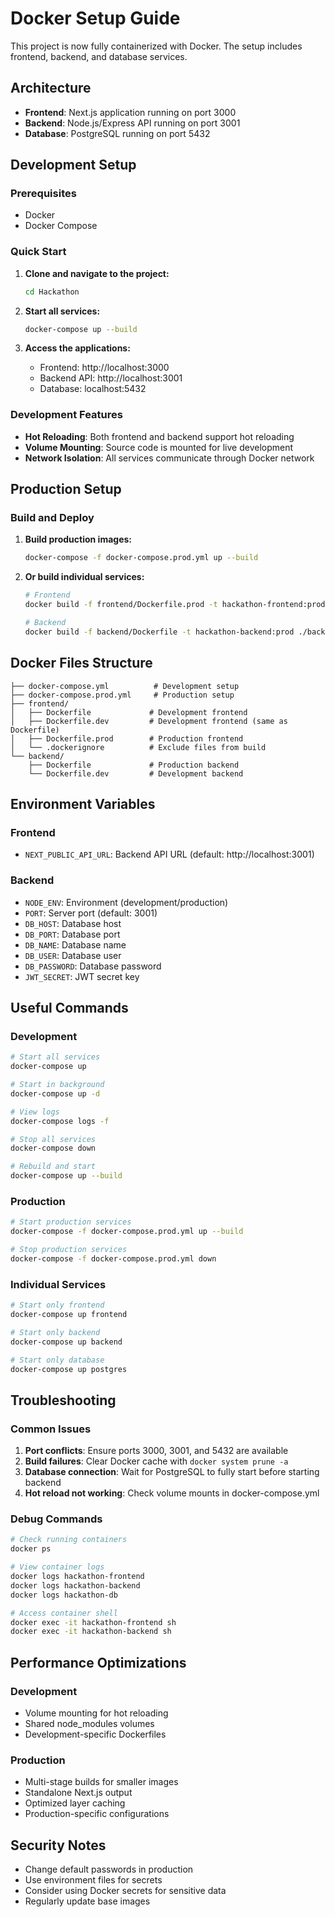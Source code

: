 # Docker Setup Guide

This project is now fully containerized with Docker. The setup includes frontend, backend, and database services.

## Architecture

- **Frontend**: Next.js application running on port 3000
- **Backend**: Node.js/Express API running on port 3001
- **Database**: PostgreSQL running on port 5432

## Development Setup

### Prerequisites
- Docker
- Docker Compose

### Quick Start

1. **Clone and navigate to the project:**
   ```bash
   cd Hackathon
   ```

2. **Start all services:**
   ```bash
   docker-compose up --build
   ```

3. **Access the applications:**
   - Frontend: http://localhost:3000
   - Backend API: http://localhost:3001
   - Database: localhost:5432

### Development Features

- **Hot Reloading**: Both frontend and backend support hot reloading
- **Volume Mounting**: Source code is mounted for live development
- **Network Isolation**: All services communicate through Docker network

## Production Setup

### Build and Deploy

1. **Build production images:**
   ```bash
   docker-compose -f docker-compose.prod.yml up --build
   ```

2. **Or build individual services:**
   ```bash
   # Frontend
   docker build -f frontend/Dockerfile.prod -t hackathon-frontend:prod ./frontend
   
   # Backend
   docker build -f backend/Dockerfile -t hackathon-backend:prod ./backend
   ```

## Docker Files Structure

```
├── docker-compose.yml          # Development setup
├── docker-compose.prod.yml     # Production setup
├── frontend/
│   ├── Dockerfile             # Development frontend
│   ├── Dockerfile.dev         # Development frontend (same as Dockerfile)
│   ├── Dockerfile.prod        # Production frontend
│   └── .dockerignore          # Exclude files from build
└── backend/
    ├── Dockerfile             # Production backend
    └── Dockerfile.dev         # Development backend
```

## Environment Variables

### Frontend
- `NEXT_PUBLIC_API_URL`: Backend API URL (default: http://localhost:3001)

### Backend
- `NODE_ENV`: Environment (development/production)
- `PORT`: Server port (default: 3001)
- `DB_HOST`: Database host
- `DB_PORT`: Database port
- `DB_NAME`: Database name
- `DB_USER`: Database user
- `DB_PASSWORD`: Database password
- `JWT_SECRET`: JWT secret key

## Useful Commands

### Development
```bash
# Start all services
docker-compose up

# Start in background
docker-compose up -d

# View logs
docker-compose logs -f

# Stop all services
docker-compose down

# Rebuild and start
docker-compose up --build
```

### Production
```bash
# Start production services
docker-compose -f docker-compose.prod.yml up --build

# Stop production services
docker-compose -f docker-compose.prod.yml down
```

### Individual Services
```bash
# Start only frontend
docker-compose up frontend

# Start only backend
docker-compose up backend

# Start only database
docker-compose up postgres
```

## Troubleshooting

### Common Issues

1. **Port conflicts**: Ensure ports 3000, 3001, and 5432 are available
2. **Build failures**: Clear Docker cache with `docker system prune -a`
3. **Database connection**: Wait for PostgreSQL to fully start before starting backend
4. **Hot reload not working**: Check volume mounts in docker-compose.yml

### Debug Commands
```bash
# Check running containers
docker ps

# View container logs
docker logs hackathon-frontend
docker logs hackathon-backend
docker logs hackathon-db

# Access container shell
docker exec -it hackathon-frontend sh
docker exec -it hackathon-backend sh
```

## Performance Optimizations

### Development
- Volume mounting for hot reloading
- Shared node_modules volumes
- Development-specific Dockerfiles

### Production
- Multi-stage builds for smaller images
- Standalone Next.js output
- Optimized layer caching
- Production-specific configurations

## Security Notes

- Change default passwords in production
- Use environment files for secrets
- Consider using Docker secrets for sensitive data
- Regularly update base images 